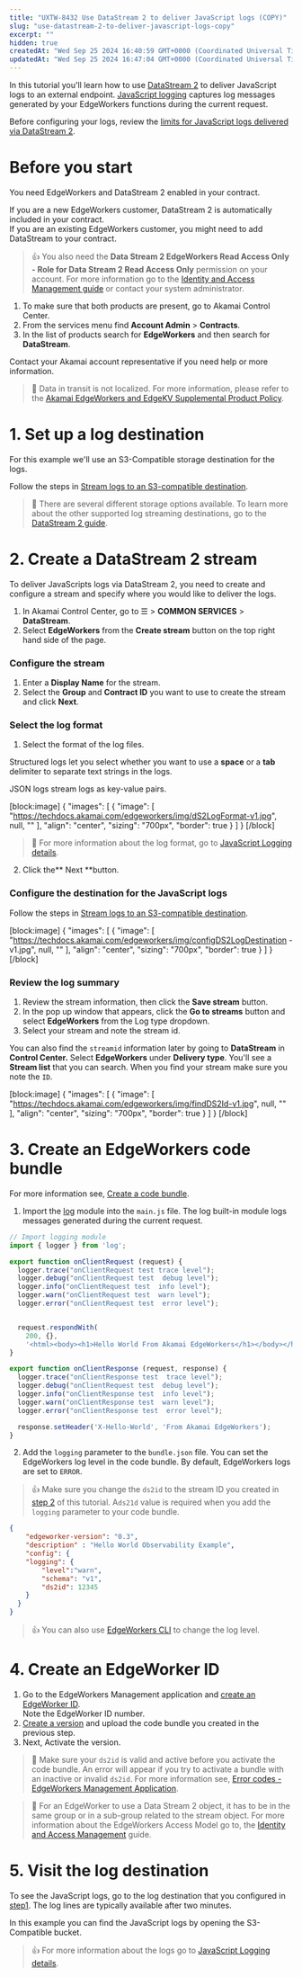 ```yaml
---
title: "UXTW-8432 Use DataStream 2 to deliver JavaScript logs (COPY)"
slug: "use-datastream-2-to-deliver-javascript-logs-copy"
excerpt: ""
hidden: true
createdAt: "Wed Sep 25 2024 16:40:59 GMT+0000 (Coordinated Universal Time)"
updatedAt: "Wed Sep 25 2024 16:47:04 GMT+0000 (Coordinated Universal Time)"
---
```

In this tutorial you'll learn how to use [DataStream 2](https://techdocs.akamai.com/datastream2/v3/docs/welcome-datastream2)  to deliver JavaScript logs to an external endpoint. [JavaScript logging](doc:enable-javascript-logging) captures log messages generated by your EdgeWorkers functions during the current request.

Before configuring your logs, review the [limits for JavaScript logs delivered via DataStream 2](doc:limitations#limits-for-javascript-logs-delivered-via-datastream-2).

# Before you start

You need EdgeWorkers and DataStream 2 enabled in your contract.

If you are a new EdgeWorkers customer, DataStream 2 is automatically included in your contract.  
If you are an existing EdgeWorkers customer, you might need to add DataStream to your contract.

> 👍 You also need the **Data Stream 2 EdgeWorkers Read Access Only - Role for Data Stream 2 Read Access Only** permission on your account. For more information go to the [Identity and Access Management guide](https://techdocs.akamai.com/iam/docs/welcome-id-access-mgmt) or contact your system administrator.

1. To make sure that both products are present, go to Akamai Control Center. 
2. From the services menu find **Account Admin** > **Contracts**. 
3. In the list of products search for **EdgeWorkers** and then search for **DataStream**.

Contact your Akamai account representative if you need help or more information.

> 📘 Data in transit is not localized. For more information, please refer to the [Akamai EdgeWorkers and EdgeKV Supplemental Product Policy](https://www.akamai.com/site/en/documents/akamai/2022/edgeworkers-and-edgekv-supplemental-product-policy.pdf).

# 1. Set up a log destination

For this example we'll use an S3-Compatible storage destination for the logs. 

Follow the steps in [Stream logs to an S3-compatible destination](https://techdocs.akamai.com/datastream2/v3/docs/stream-s3-compatible). 

> 📘 There are several different storage options available. To learn more about the other supported log streaming destinations, go to the [DataStream 2 guide](https://techdocs.akamai.com/datastream2/v3/docs/stream-logs).

# 2. Create a DataStream 2 stream

To deliver JavaScripts logs via DataStream 2, you need to create and configure a stream and specify where you would like to deliver the logs. 

1. In Akamai Control Center, go to ☰ > **COMMON SERVICES** > **DataStream**.
2. Select **EdgeWorkers** from the **Create stream** button on the top right hand side of the page.

### Configure the stream

1. Enter a **Display Name** for the stream.
2. Select the **Group** and **Contract ID** you want to use to create the stream and click **Next**.

### Select the log format

1. Select the format of the log files.

Structured logs let you select whether you want to use a **space** or a **tab** delimiter to separate text strings in the logs.

JSON logs stream logs as key-value pairs.

[block:image]
{
  "images": [
    {
      "image": [
        "https://techdocs.akamai.com/edgeworkers/img/dS2LogFormat-v1.jpg",
        null,
        ""
      ],
      "align": "center",
      "sizing": "700px",
      "border": true
    }
  ]
}
[/block]


> 📘 For more information about the log format, go to [JavaScript Logging details](doc:javascript-logging-details).

2. Click the** Next **button.

### Configure the destination for the JavaScript logs

Follow the steps in [Stream logs to an S3-compatible destination](https://techdocs.akamai.com/datastream2/v3/docs/stream-s3-compatible). 

[block:image]
{
  "images": [
    {
      "image": [
        "https://techdocs.akamai.com/edgeworkers/img/configDS2LogDestination -v1.jpg",
        null,
        ""
      ],
      "align": "center",
      "sizing": "700px",
      "border": true
    }
  ]
}
[/block]


### Review the log summary

1. Review the stream information, then click the **Save stream** button.
2. In the pop up window that appears, click the **Go to streams** button and select **EdgeWorkers** from the Log type dropdown.
3. Select your stream and note the stream id. 

You can also find the `streamid`  information later by going to **DataStream** in **Control Center.** Select **EdgeWorkers** under **Delivery type**. You'll see a **Stream list** that you can search. When you find your stream make sure you note the `ID`.

[block:image]
{
  "images": [
    {
      "image": [
        "https://techdocs.akamai.com/edgeworkers/img/findDS2Id-v1.jpg",
        null,
        ""
      ],
      "align": "center",
      "sizing": "700px",
      "border": true
    }
  ]
}
[/block]


# 3. Create an EdgeWorkers code bundle

For more information see, [Create a code bundle](doc:create-a-code-bundle).

1. Import the [log](doc:log) module into the `main.js` file. The log built-in module logs messages generated during the current request.

```javascript
// Import logging module
import { logger } from 'log';

export function onClientRequest (request) {
  logger.trace("onClientRequest test trace level");
  logger.debug("onClientRequest test  debug level");
  logger.info("onClientRequest test  info level");
  logger.warn("onClientRequest test  warn level");
  logger.error("onClientRequest test  error level");


  request.respondWith(
    200, {},
    '<html><body><h1>Hello World From Akamai EdgeWorkers</h1></body></html>');
}

export function onClientResponse (request, response) {
  logger.trace("onClientResponse test  trace level");
  logger.debug("onClientRequest test  debug level");
  logger.info("onClientResponse test  info level");
  logger.warn("onClientResponse test  warn level");
  logger.error("onClientResponse test  error level");

  response.setHeader('X-Hello-World', 'From Akamai EdgeWorkers');
}
```

2. Add the `logging` parameter to the `bundle.json` file. You can set the EdgeWorkers log level in the code bundle. By default, EdgeWorkers logs are set to `ERROR`.

> 👍 Make sure you change the `ds2id` to the stream ID you created in [step 2](doc:javascript-logging#2-create-a-datastream-2-stream)  of this tutorial. A`ds21d` value is required when you add the `logging` parameter to your code bundle.

```json
{
    "edgeworker-version": "0.3",
    "description" : "Hello World Observability Example",
    "config": {
    "logging": {
        "level":"warn",
        "schema": "v1",
        "ds2id": 12345
    }
  }
}
```

> 👍 You can also use [EdgeWorkers CLI](https://github.com/akamai/cli-edgeworkers)  to change the log level.

# 4. Create an EdgeWorker ID

1. Go to the EdgeWorkers Management application and [create an EdgeWorker ID](doc:create-an-edgeworker-id).  
   Note the EdgeWorker ID number.
2. [Create a version](doc:manage-edgeworkers#create-an-edgeworker-version) and upload the code bundle you created in the previous step.
3. Next, Activate the version.

> 📘 Make sure your `ds2id` is valid and active before you activate the code bundle. An error will appear if you try to activate a bundle with an inactive or invalid `ds2id`. For more information see, [Error codes - EdgeWorkers Management Application](doc:error-codes).

> 📘 For an EdgeWorker to use a Data Stream 2 object, it has to be in the same group or in a sub-group related to the stream object. For more information about the EdgeWorkers Access Model go to, the [Identity and Access Management](https://techdocs.akamai.com/iam/docs/about-access-control-model)  guide.

# 5. Visit the log destination

To see the JavaScript logs, go to the log destination that you configured in [step1](doc:javascript-logging#1-set-up-a-log-destination). The log lines are typically available after two minutes. 

In this example you can find the JavaScript logs by opening the S3-Compatible bucket.

> 👍 For more information about the logs go to [JavaScript Logging details](doc:javascript-logging-details#data-stream-2-javascript-logging-details).
